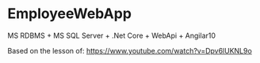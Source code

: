 # EmployeeWebApp

MS RDBMS + MS SQL Server + .Net Core + WebApi + Angilar10

Based on the lesson of:
https://www.youtube.com/watch?v=Dpv6lUKNL9o

